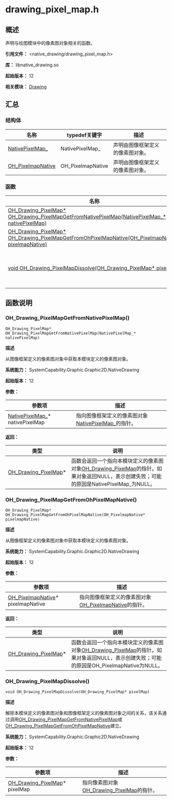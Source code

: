 # drawing_pixel_map.h

## 概述

声明与绘图模块中的像素图对象相关的函数。

**引用文件：** <native_drawing/drawing_pixel_map.h>

**库：** libnative_drawing.so

**起始版本：** 12

**相关模块：** [Drawing](capi-drawing.md)

## 汇总

### 结构体

| 名称 | typedef关键字 | 描述 |
| -- | -- | -- |
| [NativePixelMap_](capi-nativepixelmap-.md) | NativePixelMap_ | 声明由图像框架定义的像素图对象。 |
| [OH_PixelmapNative](capi-oh-pixelmapnative.md) | OH_PixelmapNative | 声明由图像框架定义的像素图对象。 |

### 函数

| 名称 | 描述 |
| -- | -- |
| [OH_Drawing_PixelMap* OH_Drawing_PixelMapGetFromNativePixelMap(NativePixelMap_* nativePixelMap)](#oh_drawing_pixelmapgetfromnativepixelmap) | 从图像框架定义的像素图对象中获取本模块定义的像素图对象。 |
| [OH_Drawing_PixelMap* OH_Drawing_PixelMapGetFromOhPixelMapNative(OH_PixelmapNative* pixelmapNative)](#oh_drawing_pixelmapgetfromohpixelmapnative) | 从图像框架定义的像素图对象中获取本模块定义的像素图对象。 |
| [void OH_Drawing_PixelMapDissolve(OH_Drawing_PixelMap* pixelMap)](#oh_drawing_pixelmapdissolve) | 解除本模块定义的像素图对象和图像框架定义的像素图对象之间的关系，该关系通过调用[OH_Drawing_PixelMapGetFromNativePixelMap](capi-drawing-pixel-map-h.md#oh_drawing_pixelmapgetfromnativepixelmap)或[OH_Drawing_PixelMapGetFromOhPixelMapNative](capi-drawing-pixel-map-h.md#oh_drawing_pixelmapgetfromohpixelmapnative)建立。 |

## 函数说明

### OH_Drawing_PixelMapGetFromNativePixelMap()

```
OH_Drawing_PixelMap* OH_Drawing_PixelMapGetFromNativePixelMap(NativePixelMap_* nativePixelMap)
```

**描述**

从图像框架定义的像素图对象中获取本模块定义的像素图对象。

**系统能力：** SystemCapability.Graphic.Graphic2D.NativeDrawing

**起始版本：** 12


**参数：**

| 参数项 | 描述 |
| -- | -- |
| [NativePixelMap_](capi-nativepixelmap-.md)* nativePixelMap | 指向图像框架定义的像素图对象[NativePixelMap_](capi-nativepixelmap-.md)的指针。 |

**返回：**

| 类型 | 说明 |
| -- | -- |
| [OH_Drawing_PixelMap](capi-oh-drawing-pixelmap.md)* | 函数会返回一个指向本模块定义的像素图对象[OH_Drawing_PixelMap](capi-oh-drawing-pixelmap.md)的指针。如果对象返回NULL，表示创建失败；可能的原因是NativePixelMap_为NULL。 |

### OH_Drawing_PixelMapGetFromOhPixelMapNative()

```
OH_Drawing_PixelMap* OH_Drawing_PixelMapGetFromOhPixelMapNative(OH_PixelmapNative* pixelmapNative)
```

**描述**

从图像框架定义的像素图对象中获取本模块定义的像素图对象。

**系统能力：** SystemCapability.Graphic.Graphic2D.NativeDrawing

**起始版本：** 12


**参数：**

| 参数项 | 描述 |
| -- | -- |
| [OH_PixelmapNative](capi-oh-pixelmapnative.md)* pixelmapNative | 指向图像框架定义的像素图对象[OH_PixelmapNative](capi-oh-pixelmapnative.md)的指针。 |

**返回：**

| 类型 | 说明 |
| -- | -- |
| [OH_Drawing_PixelMap](capi-oh-drawing-pixelmap.md)* | 函数会返回一个指向本模块定义的像素图对象[OH_Drawing_PixelMap](capi-oh-drawing-pixelmap.md)的指针。如果对象返回NULL，表示创建失败；可能的原因是OH_PixelmapNative为NULL。 |

### OH_Drawing_PixelMapDissolve()

```
void OH_Drawing_PixelMapDissolve(OH_Drawing_PixelMap* pixelMap)
```

**描述**

解除本模块定义的像素图对象和图像框架定义的像素图对象之间的关系，该关系通过调用[OH_Drawing_PixelMapGetFromNativePixelMap](capi-drawing-pixel-map-h.md#oh_drawing_pixelmapgetfromnativepixelmap)或[OH_Drawing_PixelMapGetFromOhPixelMapNative](capi-drawing-pixel-map-h.md#oh_drawing_pixelmapgetfromohpixelmapnative)建立。

**系统能力：** SystemCapability.Graphic.Graphic2D.NativeDrawing

**起始版本：** 12

**参数：**

| 参数项 | 描述 |
| -- | -- |
| [OH_Drawing_PixelMap](capi-oh-drawing-pixelmap.md)* pixelMap | 指向像素图对象[OH_Drawing_PixelMap](capi-oh-drawing-pixelmap.md)的指针。 |


